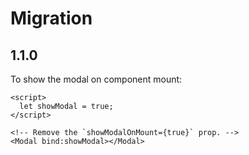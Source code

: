 # Migration

## 1.1.0

To show the modal on component mount:

```svelte
<script>
  let showModal = true;
</script>

<!-- Remove the `showModalOnMount={true}` prop. -->
<Modal bind:showModal></Modal>
```
